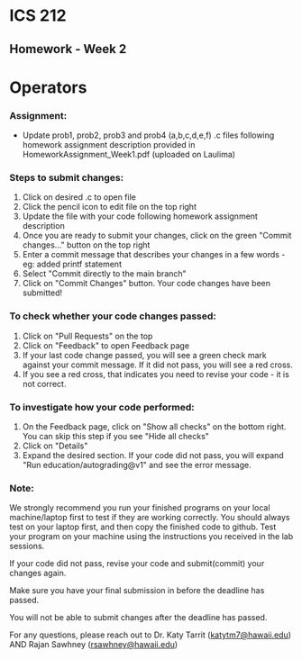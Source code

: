 # ICS 212
## Homework - Week 2

# Operators

### Assignment:
- Update prob1, prob2, prob3 and prob4 (a,b,c,d,e,f) .c files following homework assignment description provided in HomeworkAssignment_Week1.pdf (uploaded on Laulima)

### Steps to submit changes:
1. Click on desired .c to open file
2. Click the pencil icon to edit file on the top right
3. Update the file with your code following homework assignment description
4. Once you are ready to submit your changes, click on the green "Commit changes..." button on the top right
5. Enter a commit message that describes your changes in a few words - eg: added printf statement
6. Select "Commit directly to the main branch"
7. Click on "Commit Changes" button. Your code changes have been submitted!

### To check whether your code changes passed:
1. Click on "Pull Requests" on the top
2. Click on "Feedback" to open Feedback page
3. If your last code change passed, you will see a green check mark against your commit message. If it did not pass, you will see a red cross.
4. If you see a red cross, that indicates you need to revise your code - it is not correct.

### To investigate how your code performed:
1. On the Feedback page, click on "Show all checks" on the bottom right. You can skip this step if you see "Hide all checks"
2. Click on "Details"
3. Expand the desired section. If your code did not pass, you will expand "Run education/autograding@v1" and see the error message.

### Note:
We strongly recommend you run your finished programs on your local machine/laptop first to test if they are working correctly. You should always test on your laptop first, and then copy the finished code to github. Test your program on your machine using the instructions you received in the lab sessions.

If your code did not pass, revise your code and submit(commit) your changes again.

Make sure you have your final submission in before the deadline has passed.

You will not be able to submit changes after the deadline has passed.

For any questions, please reach out to Dr. Katy Tarrit (katytm7@hawaii.edu) AND Rajan Sawhney (rsawhney@hawaii.edu)
